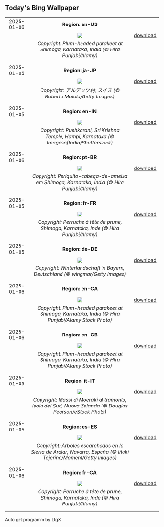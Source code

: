 ## Today's Bing Wallpaper
|      |      |      |
| :----: | :----: | :----: |
|2025-01-06|**Region: en-US**||
||![](https://www.bing.com/th?id=OHR.PlumParakeet_EN-US9359235355_UHD.jpg&pid=hp&w=1152&h=648&rs=1&c=4)| [download](https://www.bing.com/th?id=OHR.PlumParakeet_EN-US9359235355_UHD.jpg)|
||*Copyright: Plum-headed parakeet at Shimoga, Karnataka, India (© Hira Punjabi/Alamy)*
||
|||
|2025-01-05|**Region: ja-JP**||
||![](https://www.bing.com/th?id=OHR.ArdezSwitzerland_JA-JP7833129331_UHD.jpg&pid=hp&w=1152&h=648&rs=1&c=4)| [download](https://www.bing.com/th?id=OHR.ArdezSwitzerland_JA-JP7833129331_UHD.jpg)|
||*Copyright: アルデッツ村, スイス (© Roberto Moiola/Getty Images)*
||
|||
|2025-01-05|**Region: en-IN**||
||![](https://www.bing.com/th?id=OHR.PushkarniTank_EN-IN9828404964_UHD.jpg&pid=hp&w=1152&h=648&rs=1&c=4)| [download](https://www.bing.com/th?id=OHR.PushkarniTank_EN-IN9828404964_UHD.jpg)|
||*Copyright: Pushkarani, Sri Krishna Temple, Hampi, Karnataka (© ImagesofIndia/Shutterstock)*
||
|||
|2025-01-06|**Region: pt-BR**||
||![](https://www.bing.com/th?id=OHR.PlumParakeet_PT-BR4715109832_UHD.jpg&pid=hp&w=1152&h=648&rs=1&c=4)| [download](https://www.bing.com/th?id=OHR.PlumParakeet_PT-BR4715109832_UHD.jpg)|
||*Copyright: Periquito-cabeça-de-ameixa em Shimoga, Karnataka, Índia (© Hira Punjabi/Alamy)*
||
|||
|2025-01-05|**Region: fr-FR**||
||![](https://www.bing.com/th?id=OHR.PlumParakeet_FR-FR1766885015_UHD.jpg&pid=hp&w=1152&h=648&rs=1&c=4)| [download](https://www.bing.com/th?id=OHR.PlumParakeet_FR-FR1766885015_UHD.jpg)|
||*Copyright: Perruche à tête de prune, Shimoga, Karnataka, Inde (© Hira Punjabi/Alamy)*
||
|||
|2025-01-05|**Region: de-DE**||
||![](https://www.bing.com/th?id=OHR.WinterLandscapeBavaria_DE-DE6496709723_UHD.jpg&pid=hp&w=1152&h=648&rs=1&c=4)| [download](https://www.bing.com/th?id=OHR.WinterLandscapeBavaria_DE-DE6496709723_UHD.jpg)|
||*Copyright: Winterlandschaft in Bayern, Deutschland (© wingmar/Getty Images)*
||
|||
|2025-01-06|**Region: en-CA**||
||![](https://www.bing.com/th?id=OHR.PlumParakeet_EN-CA7233766984_UHD.jpg&pid=hp&w=1152&h=648&rs=1&c=4)| [download](https://www.bing.com/th?id=OHR.PlumParakeet_EN-CA7233766984_UHD.jpg)|
||*Copyright: Plum-headed parakeet at Shimoga, Karnataka, India (© Hira Punjabi/Alamy Stock Photo)*
||
|||
|2025-01-06|**Region: en-GB**||
||![](https://www.bing.com/th?id=OHR.PlumParakeet_EN-GB3398674878_UHD.jpg&pid=hp&w=1152&h=648&rs=1&c=4)| [download](https://www.bing.com/th?id=OHR.PlumParakeet_EN-GB3398674878_UHD.jpg)|
||*Copyright: Plum-headed parakeet at Shimoga, Karnataka, India (© Hira Punjabi/Alamy Stock Photo)*
||
|||
|2025-01-05|**Region: it-IT**||
||![](https://www.bing.com/th?id=OHR.BouldersNZ_IT-IT9574087004_UHD.jpg&pid=hp&w=1152&h=648&rs=1&c=4)| [download](https://www.bing.com/th?id=OHR.BouldersNZ_IT-IT9574087004_UHD.jpg)|
||*Copyright: Massi di Moeraki al tramonto, Isola del Sud, Nuova Zelanda (© Douglas Pearson/eStock Photo)*
||
|||
|2025-01-05|**Region: es-ES**||
||![](https://www.bing.com/th?id=OHR.GeneralWinterNavarre_ES-ES5527142777_UHD.jpg&pid=hp&w=1152&h=648&rs=1&c=4)| [download](https://www.bing.com/th?id=OHR.GeneralWinterNavarre_ES-ES5527142777_UHD.jpg)|
||*Copyright: Árboles escarchados en la Sierra de Aralar, Navarra, España (© Iñaki Tejerina/Moment/Getty Images)*
||
|||
|2025-01-06|**Region: fr-CA**||
||![](https://www.bing.com/th?id=OHR.PlumParakeet_FR-CA9102129073_UHD.jpg&pid=hp&w=1152&h=648&rs=1&c=4)| [download](https://www.bing.com/th?id=OHR.PlumParakeet_FR-CA9102129073_UHD.jpg)|
||*Copyright: Perruche à tête de prune, Shimoga, Karnataka, Inde (© Hira Punjabi/Alamy)*
||
|||

Auto get programm by LtgX

